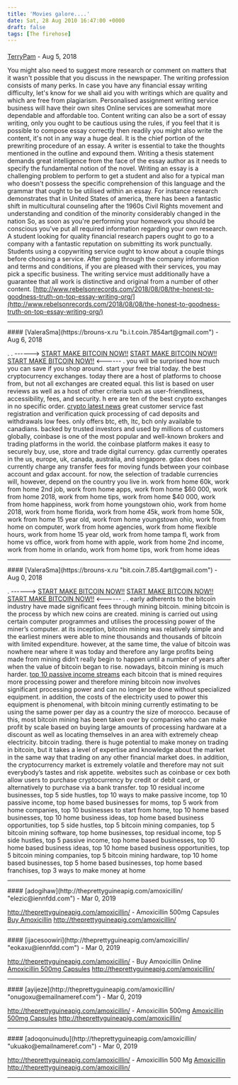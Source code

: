 ```yaml
---
title: 'Movies galore....'
date: Sat, 28 Aug 2010 16:47:00 +0000
draft: false
tags: [The firehose]
---
```



#### 
[TerryPam](https://tfsgreen.com.au/who-is-worried-about-creator-paper-and-why-you-should-pay-attention/ "jay.sing@mail.ru") - <time datetime="2018-08-10 16:32:11">Aug 5, 2018</time>

You might also need to suggest more research or comment on matters that it wasn't possible that you discuss in the newspaper. The writing profession consists of many perks. In case you have any financial essay writing difficulty, let's know for we shall aid you with writings which are quality and which are free from plagiarism. Personalised assignment writing service business will have their own sites Online services are somewhat more dependable and affordable too. Content writing can also be a sort of essay writing, only you ought to be cautious using the rules, if you feel that it is possible to compose essay correctly then readily you might also write the content, it's not in any way a huge deal. It is the chief portion of the prewriting procedure of an essay. A writer is essential to take the thoughts mentioned in the outline and expound them. Writing a thesis statement demands great intelligence from the face of the essay author as it needs to specify the fundamental notion of the novel. Writing an essay is a challenging problem to perform to get a student and also for a typical man who doesn't possess the specific comprehension of this language and the grammar that ought to be utilised within an essay. For instance research demonstrates that in United States of america, there has been a fantastic shift in multicultural counseling after the 1960s Civil Rights movement and understanding and condition of the minority considerably changed in the nation So, as soon as you're performing your homework you should be conscious you've put all required information regarding your own research. A student looking for quality financial research papers ought to go to a company with a fantastic reputation on submitting its work punctually. Students using a copywriting service ought to know about a couple things before choosing a service. After going through the company information and terms and conditions, if you are pleased with their services, you may pick a specific business. The writing service must additionally have a guarantee that all work is distinctive and original from a number of other content. [http://www.rebelsonrecords.com/2018/08/08/the-honest-to-goodness-truth-on-top-essay-writing-org/](http://www.rebelsonrecords.com/2018/08/08/the-honest-to-goodness-truth-on-top-essay-writing-org/)
<hr />
#### 
[ValeraSma](https://brouns-x.ru "b.i.t.coin.7854art@gmail.com") - <time datetime="2018-08-11 11:08:55">Aug 6, 2018</time>

[](https://brouns-x.ru). . [](https://brouns-x.ru)\------> [START MAKE BITCOIN NOW!!](https://brouns-x.ru) [START MAKE BITCOIN NOW!!](https://brouns-x.ru) [START MAKE BITCOIN NOW!!](https://brouns-x.ru) <------ . you will be surprised how much you can save if you shop around. start your free trial today. the best cryptocurrency exchanges. today there are a host of platforms to choose from, but not all exchanges are created equal. this list is based on user reviews as well as a host of other criteria such as user-friendliness, accessibility, fees, and security. h ere are ten of the best crypto exchanges in no specific order. [crypto latest news](https://brouns-x.ru) great customer service fast registration and verification quick processing of cad deposits and withdrawals low fees. only offers btc, eth, ltc, bch only available to canadians. backed by trusted investors and used by millions of customers globally, coinbase is one of the most popular and well-known brokers and trading platforms in the world. the coinbase platform makes it easy to securely buy, use, store and trade digital currency. gdax currently operates in the us, europe, uk, canada, australia, and singapore. gdax does not currently charge any transfer fees for moving funds between your coinbase account and gdax account. for now, the selection of tradable currencies will, however, depend on the country you live in. work from home 60k, work from home 2nd job, work from home apps, work from home $60 000, work from home 2018, work from home tips, work from home $40 000, work from home happiness, work from home youngstown ohio, work from home 2018, work from home florida, work from home 45k, work from home 50k, work from home 15 year old, work from home youngstown ohio, work from home on computer, work from home agencies, work from home flexible hours, work from home 15 year old, work from home tampa fl, work from home vs office, work from home with apple, work from home 2nd income, work from home in orlando, work from home tips, work from home ideas
<hr />
#### 
[ValeraSma](https://brouns-x.ru "bit.coin.7.85.4art@gmail.com") - <time datetime="2018-08-12 12:16:58">Aug 0, 2018</time>

[](https://brouns-x.ru). [](https://brouns-x.ru)\------> [START MAKE BITCOIN NOW!!](https://brouns-x.ru) [START MAKE BITCOIN NOW!!](https://brouns-x.ru) [START MAKE BITCOIN NOW!!](https://brouns-x.ru) <------ . . early adherents to the bitcoin industry have made significant fees through mining bitcoin. mining bitcoin is the process by which new coins are created. mining is carried out using certain computer programmes and utilises the processing power of the miner’s computer. at its inception, bitcoin mining was relatively simple and the earliest miners were able to mine thousands and thousands of bitcoin with limited expenditure. however, at the same time, the value of bitcoin was nowhere near where it was today and therefore any large profits being made from mining didn’t really begin to happen until a number of years after when the value of bitcoin began to rise. nowadays, bitcoin mining is much harder. [top 10 passive income streams](https://brouns-x.ru) each bitcoin that is mined requires more processing power and therefore mining bitcoin now involves significant processing power and can no longer be done without specialized equipment. in addition, the costs of the electricity used to power this equipment is phenomenal, with bitcoin mining currently estimating to be using the same power per day as a country the size of morocco. because of this, most bitcoin mining has been taken over by companies who can make profit by scale based on buying large amounts of processing hardware at a discount as well as locating themselves in an area with extremely cheap electricity. bitcoin trading. there is huge potential to make money on trading in bitcoin, but it takes a level of expertise and knowledge about the market in the same way that trading on any other financial market does. in addition, the cryptocurrency market is extremely volatile and therefore may not suit everybody’s tastes and risk appetite. websites such as coinbase or cex both allow users to purchase cryptocurrency by credit or debit card, or alternatively to purchase via a bank transfer. top 10 residual income businesses, top 5 side hustles, top 10 ways to make passive income, top 10 passive income, top home based businesses for moms, top 5 work from home companies, top 10 businesses to start from home, top 10 home based businesses, top 10 home business ideas, top home based business opportunities, top 5 side hustles, top 5 bitcoin mining companies, top 5 bitcoin mining software, top home businesses, top residual income, top 5 side hustles, top 5 passive income, top home based businesses, top 10 home based business ideas, top 10 home based business opportunities, top 5 bitcoin mining companies, top 5 bitcoin mining hardware, top 10 home based businesses, top 5 home based businesses, top home based franchises, top 3 ways to make money at home
<hr />
#### 
[adogihaw](http://theprettyguineapig.com/amoxicillin/ "elezic@iennfdd.com") - <time datetime="2019-03-10 10:04:33">Mar 0, 2019</time>

http://theprettyguineapig.com/amoxicillin/ - Amoxicillin 500mg Capsules [Buy Amoxicillin](http://theprettyguineapig.com/amoxicillin/) http://theprettyguineapig.com/amoxicillin/
<hr />
#### 
[ijacesoowiri](http://theprettyguineapig.com/amoxicillin/ "eokaxu@iennfdd.com") - <time datetime="2019-03-10 10:15:49">Mar 0, 2019</time>

http://theprettyguineapig.com/amoxicillin/ - Buy Amoxicillin Online [Amoxicillin 500mg Capsules](http://theprettyguineapig.com/amoxicillin/) http://theprettyguineapig.com/amoxicillin/
<hr />
#### 
[ayijeze](http://theprettyguineapig.com/amoxicillin/ "onugoxu@emailnameref.com") - <time datetime="2019-03-10 14:50:35">Mar 0, 2019</time>

http://theprettyguineapig.com/amoxicillin/ - Amoxicillin 500mg [Amoxicillin 500mg Capsules](http://theprettyguineapig.com/amoxicillin/) http://theprettyguineapig.com/amoxicillin/
<hr />
#### 
[adoqonuinudu](http://theprettyguineapig.com/amoxicillin/ "ukuako@emailnameref.com") - <time datetime="2019-03-10 15:02:03">Mar 0, 2019</time>

http://theprettyguineapig.com/amoxicillin/ - Amoxicillin 500 Mg [Amoxicillin](http://theprettyguineapig.com/amoxicillin/) http://theprettyguineapig.com/amoxicillin/
<hr />
